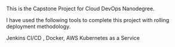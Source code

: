 This is the Capstone Project for Cloud DevOps Nanodegree.

I have used the following tools to complete this project with rolling deployment methodology.

Jenkins CI/CD , Docker, AWS Kubernetes as a Service
